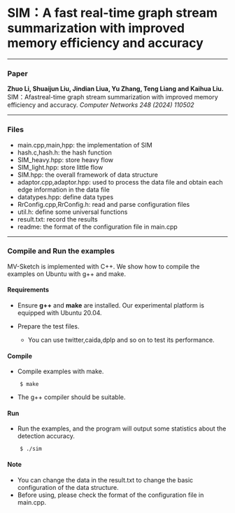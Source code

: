 # SIM：A fast real-time graph stream summarization with improved memory efficiency and accuracy

---
### Paper
__Zhuo Li, Shuaijun Liu, Jindian Liua, Yu Zhang, Teng Liang and Kaihua Liu.__
SIM：Afastreal-time graph stream summarization with improved memory efficiency and accuracy.
_Computer Networks 248 (2024) 110502_

---
### Files
- main.cpp,main,hpp: the implementation of SIM
- hash.c,hash.h: the hash function
- SIM_heavy.hpp: store heavy flow
- SIM_light.hpp: store little flow
- SIM.hpp: the overall framework of data structure
- adaptor.cpp,adaptor.hpp: used to process the data file and obtain each edge information in the data file
- datatypes.hpp: define data types
- RrConfig.cpp,RrConfig.h: read and parse configuration files
- util.h: define some universal functions
- result.txt: record the results
- readme: the format of the configuration file in main.cpp
---

### Compile and Run the examples
MV-Sketch is implemented with C++. We show how to compile the examples on
Ubuntu with g++ and make.

#### Requirements
- Ensure __g++__ and __make__ are installed.  Our experimental platform is
  equipped with Ubuntu 20.04.

- Prepare the test files.
    - You can use twitter,caida,dplp and so on to test its performance.
      

#### Compile
- Compile examples with make.

```
    $ make
```

- The g++ compiler should be suitable.


#### Run
- Run the examples, and the program will output some statistics about the detection accuracy. 

```
    $ ./sim
```

#### Note
- You can change the data in the result.txt to change the basic configuration of the data structure.
- Before using, please check the format of the configuration file in main.cpp.
